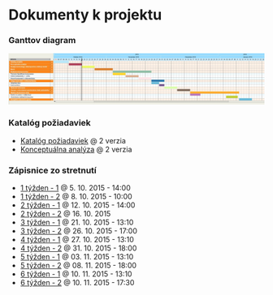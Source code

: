 # Dokumenty k projektu 
### Ganttov diagram
![Ganttov diagram](https://raw.githubusercontent.com/Ostepari/tis/dokumenty/ganttov_diagram.jpg)

### Katalóg požiadaviek
* [Katalóg požiadaviek](https://github.com/Ostepari/tis/blob/dokumenty/katalog-poziadaviek.pdf) @ 2 verzia
* [Konceptuálna analýza](https://github.com/Ostepari/tis/blob/dokumenty/konceptualna-analyza.pdf) @ 2 verzia

### Zápisnice zo stretnutí

 * [1 týžden - 1](https://github.com/Ostepari/tis/blob/dokumenty/zapisnice_1_1.txt) @ 5. 10. 2015 - 14:00
 * [1 týžden - 2](https://github.com/Ostepari/tis/blob/dokumenty/zapisnice_1_2.txt) @ 8. 10. 2015 - 10:00
 * [2 týžden - 1](https://github.com/Ostepari/tis/blob/dokumenty/zapisnice_2_1.txt) @ 12. 10. 2015 - 14:00
 * [2 týžden - 2](https://github.com/Ostepari/tis/blob/dokumenty/zapisnice_2_2.txt) @ 16. 10. 2015
 * [3 týžden - 1](https://github.com/Ostepari/tis/blob/dokumenty/zapisnice_3_1.txt) @ 21. 10. 2015 - 13:10
 * [3 týžden - 2](https://github.com/Ostepari/tis/blob/dokumenty/zapisnice_3_2.txt) @ 26. 10. 2015 - 17:00
 * [4 týžden - 1](https://github.com/Ostepari/tis/blob/dokumenty/zapisnice_4_1.txt) @ 27. 10. 2015 - 13:10
 * [4 týžden - 2](https://github.com/Ostepari/tis/blob/dokumenty/zapisnice_4_2.txt) @ 31. 10. 2015 - 18:00
 * [5 týžden - 1](https://github.com/Ostepari/tis/blob/dokumenty/zapisnice_5_1.txt) @ 03. 11. 2015 - 13:10
 * [5 týžden - 2](https://github.com/Ostepari/tis/blob/dokumenty/zapisnice_5_2.txt) @ 08. 11. 2015 - 18:00
 * [6 týžden - 1](https://github.com/Ostepari/tis/blob/dokumenty/zapisnice_6_1.txt) @ 10. 11. 2015 - 13:10
 * [6 týžden - 2](https://github.com/Ostepari/tis/blob/dokumenty/zapisnice_6_2.txt) @ 10. 11. 2015 - 17:30
